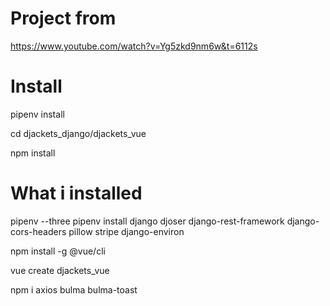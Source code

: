 Project from
========
https://www.youtube.com/watch?v=Yg5zkd9nm6w&t=6112s

Install
========
pipenv install

cd djackets_django/djackets_vue

npm install


What i installed
========
pipenv --three
pipenv install django djoser django-rest-framework django-cors-headers pillow stripe django-environ

npm install -g @vue/cli

vue create djackets_vue

npm i axios bulma bulma-toast



